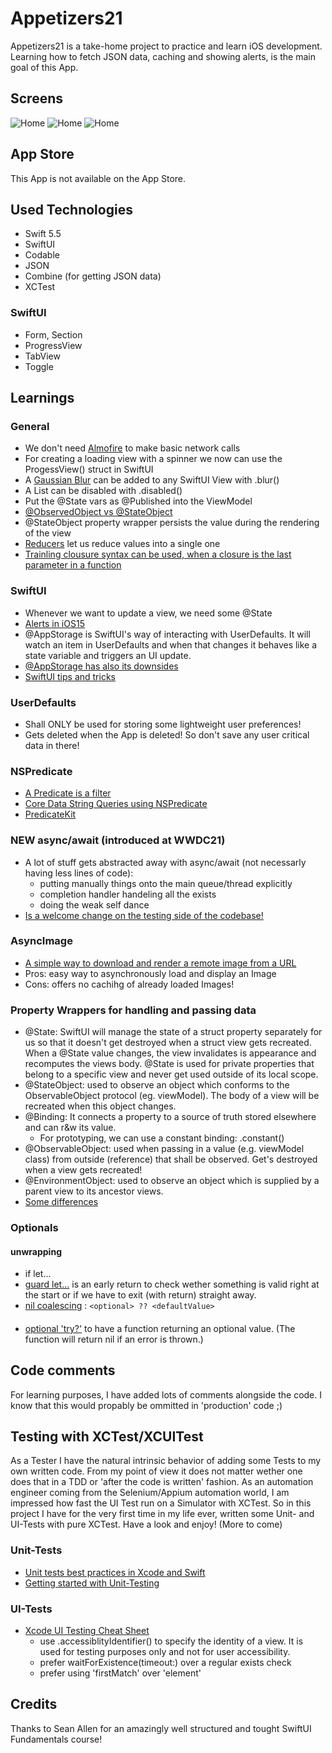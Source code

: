 # Appetizers21
Appetizers21 is a take-home project to practice and learn iOS development. Learning how to fetch JSON data, caching and showing alerts,
is the main goal of this App.

## Screens
![Home](appetizers21-home.png)
![Home](appetizers21-account.png)
![Home](appetizers21-order.png)

## App Store
This App is not available on the App Store.

## Used Technologies
- Swift 5.5
- SwiftUI
- Codable
- JSON
- Combine (for getting JSON data)
- XCTest
### SwiftUI
- Form, Section
- ProgressView
- TabView
- Toggle

## Learnings
### General
- We don't need [Almofire](https://github.com/Alamofire/Alamofire) to make basic network calls
- For creating a loading view with a spinner we now can use the ProgessView() struct in SwiftUI
- A [Gaussian Blur](https://en.wikipedia.org/wiki/Gaussian_blur) can be added to any SwiftUI View with .blur()
- A List can be disabled with .disabled()
- Put the @State vars as @Published into the ViewModel
- [@ObservedObject vs @StateObject](https://medium.com/swlh/understanding-stateobject-in-swiftui-for-ios-14-98c68310154a)
- @StateObject property wrapper persists the value during the rendering of the view
- [Reducers](https://www.hackingwithswift.com/example-code/language/how-to-use-reduce-to-condense-an-array-into-a-single-value) let us reduce values into a single one
- [Trainling clousure syntax can be used, when a closure is the last parameter in a function](https://www.hackingwithswift.com/example-code/language/what-is-trailing-closure-syntax)
### SwiftUI
- Whenever we want to update a view, we need some @State
- [Alerts in iOS15](https://www.hackingwithswift.com/quick-start/swiftui/how-to-show-an-alert)
- @AppStorage is SwiftUI's way of interacting with UserDefaults. It will watch an item in UserDefaults and when that changes
it behaves like a state variable and triggers an UI update.
- [@AppStorage has also its downsides](https://www.avanderlee.com/swift/appstorage-explained/)
- [SwiftUI tips and tricks](https://www.hackingwithswift.com/quick-start/swiftui/swiftui-tips-and-tricks)
### UserDefaults
- Shall ONLY be used for storing some lightweight user preferences! 
- Gets deleted when the App is deleted! So don't save any user critical data in there!
### NSPredicate
- [A Predicate is a filter](https://www.hackingwithswift.com/read/38/7/examples-of-using-nspredicate-to-filter-nsfetchrequest)
- [Core Data String Queries using NSPredicate](https://www.advancedswift.com/core-data-string-query-examples-in-swift/)
- [PredicateKit](https://github.com/ftchirou/PredicateKit)
### NEW async/await (introduced at WWDC21)
- A lot of stuff gets abstracted away with async/await (not necessarly having less lines of code):
	- putting manually things onto the main queue/thread explicitly
	- completion handler handeling all the exists
	- doing the weak self dance
- [Is a welcome change on the testing side of the codebase!](https://mokacoding.com/blog/how-to-test-async-await-code-in-swift/)
### AsyncImage
- [A simple way to download and render a remote image from a URL](https://wwdcbysundell.com/2021/using-swiftui-async-image/)
- Pros: easy way to asynchronously load and display an Image
- Cons: offers no cachihg of already loaded Images!
### Property Wrappers for handling and passing data
- @State: SwiftUI will manage the state of a struct property separately for us so that it doesn't get destroyed when a struct view gets recreated.
When a @State value changes, the view invalidates is appearance and recomputes the views body. @State is used for private properties that belong
to a specific view and never get used outside of its local scope.
- @StateObject: used to observe an object which conforms to the ObservableObject protocol (eg. viewModel). The body of a view will be recreated
when this object changes.
- @Binding: It connects a property to a source of truth stored elsewhere and can r&w its value.
    - For prototyping, we can use a constant binding: .constant()
- @ObservableObject: used when passing in a value (e.g. viewModel class) from outside (reference) that shall be observed. Get's destroyed when a view gets recreated!
- @EnvironmentObject: used to observe an object which is supplied by a parent view to its ancestor views.
- [Some differences](https://www.hackingwithswift.com/quick-start/swiftui/whats-the-difference-between-observedobject-state-and-environmentobject)
### Optionals
#### unwrapping
- if let...
- [guard let...](https://www.hackingwithswift.com/quick-start/beginners/how-to-unwrap-optionals-with-guard) is an early return to check wether something
is valid right at the start or if we have to exit (with return) straight away.
- [nil coalescing](https://www.hackingwithswift.com/quick-start/beginners/how-to-unwrap-optionals-with-nil-coalescing) : ```<optional> ?? <defaultValue>```
#### 
- [optional 'try?'](https://www.hackingwithswift.com/quick-start/beginners/how-to-handle-function-failure-with-optionals) to have a function returning
an optional value. (The function will return nil if an error is thrown.)
## Code comments
For learning purposes, I have added lots of comments alongside the code. I know that this would propably be ommitted in 'production' code ;)

## Testing with XCTest/XCUITest
As a Tester I have the natural intrinsic  behavior of adding some Tests to my own written code. From my point of view it does not matter wether one does that
in a TDD or 'after the code is written' fashion. As an automation engineer coming from the Selenium/Appium automation world, I am impressed how
fast the UI Test run on a Simulator with XCTest.
So in this project I have for the very first time in my life ever, written some Unit- and UI-Tests with pure XCTest. Have a look and enjoy! (More to come)
### Unit-Tests
- [Unit tests best practices in Xcode and Swift](https://www.avanderlee.com/swift/unit-tests-best-practices/)
- [Getting started with Unit-Testing](https://www.youtube.com/watch?v=F5aDfGNdsac)
### UI-Tests
- [Xcode UI Testing Cheat Sheet](https://www.hackingwithswift.com/articles/148/xcode-ui-testing-cheat-sheet)
    - use .accessiblityIdentifier() to specify the identity of a view. It is used for testing purposes only and not for user accessibility.
    - prefer waitForExistence(timeout:) over a regular exists check
    - prefer using 'firstMatch' over 'element'

## Credits
Thanks to Sean Allen for an amazingly well structured and tought SwiftUI Fundamentals course!
